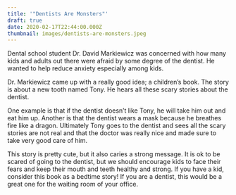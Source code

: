 ```yaml
---
title: '"Dentists Are Monsters"'
draft: true
date: 2020-02-17T22:44:00.000Z
thumbnail: images/dentists-are-monsters.jpeg
---
```

Dental school student Dr. David Markiewicz was concerned with how many kids and adults out there were afraid by some degree of the dentist. He wanted to help reduce anxiety especially among kids.

Dr. Markiewicz came up with a really good idea; a children’s book. The story is about a new tooth named Tony. He hears all these scary stories about the dentist.

One example is that if the dentist doesn’t like Tony, he will take him out and eat him up. Another is that the dentist wears a mask because he breathes fire like a dragon. Ultimately Tony goes to the dentist and sees all the scary stories are not real and that the doctor was really nice and made sure to take very good care of him.

This story is pretty cute, but it also caries a strong message. It is ok to be scared of going to the dentist, but we should encourage kids to face their fears and keep their mouth and teeth healthy and strong. If you have a kid, consider this book as a bedtime story! If you are a dentist, this would be a great one for the waiting room of your office.